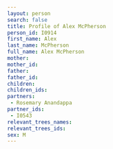 ```yaml
---
layout: person
search: false
title: Profile of Alex McPherson
person_id: I0914
first_name: Alex
last_name: McPherson
full_name: Alex McPherson
mother: 
mother_id: 
father: 
father_id: 
children:
children_ids:
partners:
 - Rosemary Anandappa
partner_ids:
 - I0543
relevant_trees_names:
relevant_trees_ids:
sex: M
---
```



